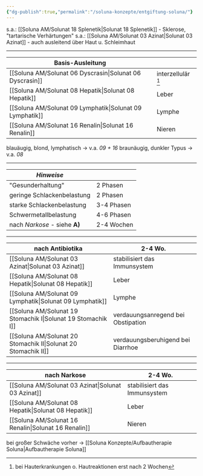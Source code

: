 ```yaml
---
{"dg-publish":true,"permalink":"/soluna-konzepte/entgiftung-soluna/"}
---
```


s.a.: [[Soluna AM/Solunat 18 Splenetik\|Solunat 18 Splenetik]] - Sklerose, "tartarische Verhärtungen"
s.a.: [[Soluna AM/Solunat 03 Azinat\|Solunat 03 Azinat]] - auch ausleitend über Haut u. Schleimhaut
***
**Basis-Ausleitung**          |                          | 
|-------------------------|------------------|
[[Soluna AM/Solunat 06 Dyscrasin\|Solunat 06 Dyscrasin]]   | interzellulär [^1]  |
[[Soluna AM/Solunat 08 Hepatik\|Solunat 08 Hepatik]]      | Leber                |
[[Soluna AM/Solunat 09 Lymphatik\|Solunat 09 Lymphatik]] | Lymphe             |
[[Soluna AM/Solunat 16 Renalin\|Solunat 16 Renalin]]      | Nieren               |
blauäugig, blond, lymphatisch -> v.a. *09 + 16*
braunäugig, dunkler Typus -> v.a. *08*
***
*Hinweise*                                |                   |
|-------------------------------|-------------|
"Gesunderhaltung"                 | 2 Phasen  |
geringe Schlackenbelastung  | 2 Phasen  |
starke Schlackenbelastung    | 3-4 Phasen  |
Schwermetallbelastung         | 4-6 Phasen |
nach *Narkose* - siehe **A)**       | 2-4 Wochen |
***
**nach Antibiotika**          | 2-4 Wo.       | 
|-------------------------|--------------|
[[Soluna AM/Solunat 03 Azinat\|Solunat 03 Azinat]]       | stabilisiert das Immunsystem |
[[Soluna AM/Solunat 08 Hepatik\|Solunat 08 Hepatik]]     | Leber            |
[[Soluna AM/Solunat 09 Lymphatik\|Solunat 09 Lymphatik]] | Lymphe        |
[[Soluna AM/Solunat 19 Stomachik I\|Solunat 19 Stomachik I]] | verdauungsanregend bei Obstipation  |
[[Soluna AM/Solunat 20 Stomachik II\|Solunat 20 Stomachik II]] | verdauungsberuhigend bei Diarrhoe  |
***
**nach Narkose**              | 2-4 Wo.        | 
|-------------------------|--------------|
[[Soluna AM/Solunat 03 Azinat\|Solunat 03 Azinat]]       | stabilisiert das Immunsystem |
[[Soluna AM/Solunat 08 Hepatik\|Solunat 08 Hepatik]]     | Leber            |
[[Soluna AM/Solunat 16 Renalin\|Solunat 16 Renalin]]      | Nieren          |
bei großer Schwäche vorher -> [[Soluna Konzepte/Aufbautherapie Soluna\|Aufbautherapie Soluna]]

[^1]: bei Hauterkrankungen o. Hautreaktionen erst nach 2 Wochen
